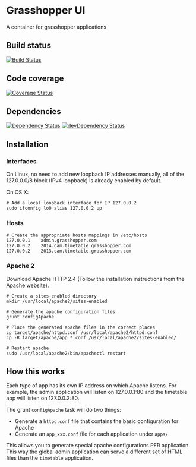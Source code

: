 # Grasshopper UI

A container for grasshopper applications

## Build status
[![Build Status](https://travis-ci.org/CUL-DigitalServices/grasshopper-ui.svg?branch=master)](https://travis-ci.org/CUL-DigitalServices/grasshopper-ui)

## Code coverage
[![Coverage Status](https://img.shields.io/coveralls/CUL-DigitalServices/grasshopper-ui.svg)](https://coveralls.io/r/CUL-DigitalServices/grasshopper-ui?branch=master)

## Dependencies
[![Dependency Status](https://david-dm.org/CUL-DigitalServices/grasshopper-ui.svg)](https://david-dm.org/CUL-DigitalServices/grasshopper-ui)
[![devDependency Status](https://david-dm.org/CUL-DigitalServices/grasshopper-ui/dev-status.svg)](https://david-dm.org/CUL-DigitalServices/grasshopper-ui#info=devDependencies)

## Installation

### Interfaces

On Linux, no need to add new loopback IP addresses manually, all of the 127.0.0.0/8 block (IPv4 loopback) is already enabled by default.

On OS X:

```
# Add a local loopback interface for IP 127.0.0.2
sudo ifconfig lo0 alias 127.0.0.2 up
```

### Hosts

```
# Create the appropriate hosts mappings in /etc/hosts
127.0.0.1    admin.grasshopper.com
127.0.0.2    2014.cam.timetable.grasshopper.com
127.0.0.2    2013.cam.timetable.grasshopper.com
```

### Apache 2

Download Apache HTTP 2.4 (Follow the installation instructions from the [Apache website](http://httpd.apache.org/docs/2.4/install.html)).

```
# Create a sites-enabled directory
mkdir /usr/local/apache2/sites-enabled

# Generate the apache configuration files
grunt configApache

# Place the generated apache files in the correct places
cp target/apache/httpd.conf /usr/local/apache2/httpd.conf
cp -R target/apache/app_*.conf /usr/local/apache2/sites-enabled/

# Restart apache
sudo /usr/local/apache2/bin/apachectl restart
```

## How this works

Each type of app has its own IP address on which Apache listens. For example,
the admin application will listen on 127.0.0.1:80 and the timetable app will
listen on 127.0.0.2:80.

The grunt `configApache` task will do two things:
 - Generate a `httpd.conf` file that contains the basic configuration for Apache
 - Generate an `app_xxx.conf` file for each application under `apps/`

This allows you to generate special apache configurations PER application. This way
the global admin application can serve a different set of HTML files than the `timetable`
application.
